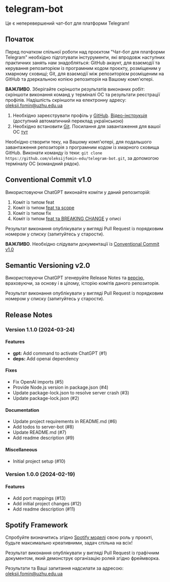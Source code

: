 # telegram-bot

Це є неперевершений чат-бот для платформи Telegram!

## Початок

Перед початком спільної роботи над проєктом "Чат-бот для платформи Telegram" необхідно підготувати інстурументи, які впродовж наступних практичних занять нам знадобляться: GitHub акаунт, для взаємодії та керування репозиторієм із програмним кодом проєкту, розміщеним у хмарному сховищі; Git, для взаємодії між репозиторієм розміщеним на GitHub та дзеркальною копією репозиторія на Вашому комп'ютері.

**ВАЖЛИВО**. Зберігайте скріншоти результатів виконаних робіт: скріншоти виконання команд у терміналі ОС та результати реєстрації профілів. Надішлість скріншоти на електронну адресу: oleksii.fomin@uzhu.edu.ua

1. Необхідно зареєструвати профіль у [GitHub](https://github.com/). [Відео-інструкція](https://www.youtube.com/watch?v=Gn3w1UvTx0A) (доступний автоматичний переклад українською)
2. Необхідно встановити [Git](https://git-scm.com/). Посилання для завантаження для вашої ОС [тут](https://git-scm.com/downloads)

Необхідно створити теку, на Вашому комп'ютері, для подальшого завантаження репозиторія з програмним кодом із хмарного сховища GitHub. Виконати команду із теки: `git clone https://github.com/oleksijfomin-edu/telegram-bot.git`, за допомогою терміналу ОС (командний рядок).

## Conventional Commit v1.0

Використовуючи ChatGPT виконайте коміти у даний репозиторій:
1. Коміт із типом feat
2. Коміт із типом [feat та scope](https://www.conventionalcommits.org/en/v1.0.0/#commit-message-with-scope)
3. Коміт із типом fix
4. Коміт із типом [feat та BREAKING CHANGE](https://www.conventionalcommits.org/en/v1.0.0/#commit-message-with-description-and-breaking-change-footer) у описі

Результат виконання опублікувати у вигляді Pull Request із порядковим номером у списку (запитуйтесь у старости).

**ВАЖЛИВО**. Необхідно слідувати документації із [Сonventional Commit v1.0](https://www.conventionalcommits.org/en/v1.0.0/)

## Semantic Versioning v2.0

Використовуючи ChatGPT згенеруйте Release Notes та [версію](https://semver.org/), враховуючи, за основу і в цілому, історію комітів даного репозиторія.

Результат виконання опублікувати у вигляді Pull Request із порядковим номером у списку (запитуйтесь у старости).

## Release Notes

### Version 1.1.0 (2024-03-24)

#### Features
- **gpt:** Add command to activate ChatGPT (#1)
- **deps:** Add openai dependency

#### Fixes
- Fix OpenAI imports (#5)
- Provide Node.js version in package.json (#4)
- Update package-lock.json to resolve server crash (#3)
- Update package-lock.json (#2)

#### Documentation
- Update project requirements in README.md (#6)
- Add todos to server-bot (#8)
- Update README.md (#7)
- Add readme description (#9)

#### Miscellaneous
- Initial project setup (#10)

### Version 1.0.0 (2024-02-19)

#### Features
- Add port mappings (#13)
- Add initial project changes (#12)
- Add readme description (#11)


## Spotify Framework

Спробуйте визначитись згідно [Spotify моделі](https://miro.com/welcomeonboard/Sjl3NzBFc0dPNkxaeHZoSHo2Q1lUdmtuZDlWRnozSEduSDZHOENRY3Rta3EwWmJaVU0zTnJNVXhRN3Zxd09YMnwzNDU4NzY0NTc4MjE3OTcxNzk2fDI=?share_link_id=470780026239) свою роль у проєкті, будьте максимально креативними, задач спільна на всіх!

Результат виконання опублікувати у вигляді Pull Request із графічним документом, який демонструє організацію ролей згідно фреймворка.

Результати та Ваші запитання надсилати за адресою: oleksii.fomin@uzhu.edu.ua

